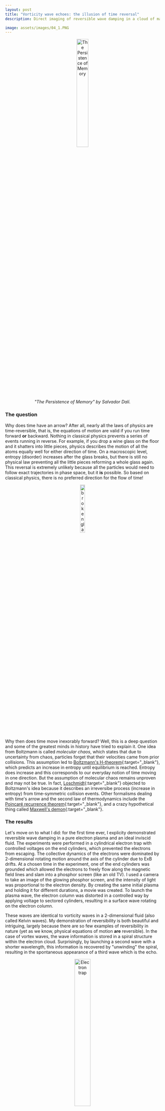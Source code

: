 ```yaml
---
layout: post
title: "Vorticity wave echoes: the illusion of time reversal"
description: Direct imaging of reversible wave damping in a cloud of magnetized electrons. Why is time reversal not seen in everyday life?

image: assets/images/04_1.PNG
---
```


<center>
<figure>
  <img src="{{site.url}}/assets/images/The_Persistence_of_Memory.jpg" alt="The Persistence of Memory" height="30%" width = "30%"/>
<figcaption>
  	<em>
  		"The Persistence of Memory" by Salvador Dalí.
  	</em>
  </figcaption>

</figure>
</center>


### The question

Why does time have an arrow? After all, nearly all the laws of physics are time-reversible, that is, the equations of motion are valid if you run time forward **or** backward. Nothing in classical physics prevents a series of events running in reverse. For example, if you drop a wine glass on the floor and it shatters into little pieces, physics describes the motion of all the atoms equally well for either direction of time. On a macroscopic level, entropy (disorder) increases after the glass breaks, but there is still no physical law preventing all the little pieces reforming a whole glass again. This reversal is extremely unlikely because all the particles would need to follow exact trajectories in phase space, but it **is** possible. So based on classical physics, there is no preferred direction for the flow of time!


<center>
<figure>
  <img src="{{site.url}}/assets/images/broken_glass.jpg" alt="broken glass" height="20%" width = "20%"/>
</figure>
</center>
<p>&nbsp;</p>



Why then does time move inexorably forward? Well, this is a deep question and some of the greatest minds in history have tried to explain it. One idea from Boltzmann is called *molecular chaos*, which states that due to uncertainty from chaos, particles forget that their velocities came from prior collisions. This assumption led to [Boltzmann's H-theorem](https://en.wikipedia.org/wiki/H-theorem){:target="_blank"}, which predicts an increase in entropy until equilibrium is reached. Entropy does increase and this corresponds to our everyday notion of time moving in one direction. But the assumption of molecular chaos remains unproven and may not be true. In fact, [Loschmidt](https://en.wikipedia.org/wiki/Loschmidt%27s_paradox){:target="_blank"} objected to Boltzmann's idea because it describes an irreversibe process (increase in entropy) from time-symmetric collision events. Other formalisms dealing with time's arrow and the second law of thermodynamics include the [Poincaré recurrence theorem](https://en.wikipedia.org/wiki/Poincar%C3%A9_recurrence_theorem){:target="_blank"}, and a crazy hypothetical thing called [Maxwell's demon](https://en.wikipedia.org/wiki/Maxwell%27s_demon){:target="_blank"}.



### The results

Let's move on to what I did: for the first time ever, I explicity demonstrated reversible wave damping in a pure electron plasma and an ideal inviscid fluid. The experiments were performed in a cylindrical electron trap with controlled voltages on the end cylinders, which prevented the electrons from escaping. The collective dynamics of the electrons were dominated by 2-dimensional rotating motion around the axis of the cylinder due to ExB drifts. At a chosen time in the experiment, one of the end cylinders was grounded which allowed the electrons to freely flow along the magnetic field lines and slam into a phosphor screen (like an old TV). I used a camera to take an image of the glowing phosphor screen, and the intensity of light was proportional to the electron density. By creating the same initial plasma and holding it for different durations, a movie was created. To launch the plasma wave, the electron column was distorted in a controlled way by applying voltage to sectored cylinders, resulting in a surface wave rotating on the electron column. 

These waves are identical to vorticity waves in a 2-dimensional fluid (also called Kelvin waves). My demonstration of reversibility is both beautiful and intriguing, largely because there are so few examples of reversibility in nature (yet as we know, physical equations of motion **are** reversible). In the case of vortex waves, the wave information is stored in a spiral structure within the electron cloud. Surprisingly, by launching a second wave with a shorter wavelength, this information is recovered by "unwinding" the spiral, resulting in the spontaneous appearance of a third wave which is the echo.

<center>
<figure>
  <img src="{{site.url}}/assets/images/04_2.PNG" alt="Electron trap" height="35%" width = "35%"/>
  <figcaption>
  	<em>
  		A schematic of the <a href = "https://en.wikipedia.org/wiki/Penning-Malmberg_trap">cylindrical electron trap</a> used for these experiments.
  	</em>
  </figcaption>
</figure>
</center>
<p>&nbsp;</p>


<center>
<figure>
  <img src="{{site.url}}/assets/images/04_1b.PNG" alt="Echoes" height="35%" width = "35%"/>
  <figcaption>
  	<em>
  		The top image shows the signal due to the rotating waves (which is a rotating distortion of the electron cloud), using part of the wall of the electron trap as an antenna. The first wave is launched at t = 0 (image a), the second wave is launched in image d, and the third wave (the echo) in image h appears spontaneously due to the reversal of the first wave damping. The bottom figures show the experimental density (or fluid vorticity) perturbation.
  	</em>
  </figcaption>
</figure>
</center>
<p>&nbsp;</p>



This work was published and highlighted on the webpage of the premier physics letter journal <a href = " {{ site.url }}/assets/publications/4.pdf ">*Physical Review Letters*</a>, and also published in <a href = " {{ site.url }}/assets/publications/5.pdf ">*Physics of Plasmas*</a>.


<!--
<a href = " {{ site.url }} /post/projects "> Back to Projects </a>
-->




